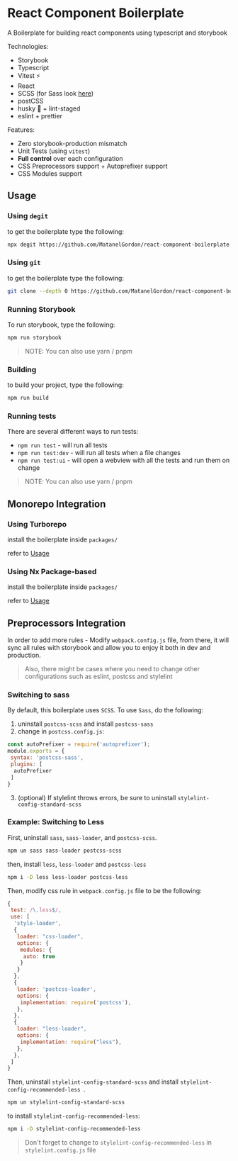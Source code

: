 # React Component Boilerplate

A Boilerplate for building react components using typescript and storybook

Technologies:

- Storybook
- Typescript
- Vitest ⚡
- React
- SCSS (for Sass look [here](#switching-to-sass))
- postCSS
- husky 🐶 + lint-staged
- eslint + prettier

Features:

- Zero storybook-production mismatch
- Unit Tests (using `vitest`)
- **Full control** over each configuration
- CSS Preprocessors support + Autoprefixer support
- CSS Modules support

## Usage

### Using `degit`

to get the boilerplate type the following:

```bash
npx degit https://github.com/MatanelGordon/react-component-boilerplate.git <directory name>
```

### Using `git`

to get the boilerplate type the following:

```bash
git clone --depth 0 https://github.com/MatanelGordon/react-component-boilerplate.git <directory name>
```

### Running Storybook

To run storybook, type the following:

```bash
npm run storybook
```

> NOTE: You can also use yarn / pnpm

### Building

to build your project, type the following:

```bash
npm run build
```

### Running tests

There are several different ways to run tests:

- `npm run test` - will run all tests
- `npm run test:dev` - will run all tests when a file changes
- `npm run test:ui` - will open a webview with all the tests and run them on change

> NOTE: You can also use yarn / pnpm

## Monorepo Integration

### Using Turborepo

install the boilerplate inside `packages/`

refer to [Usage](#usage)

### Using Nx Package-based

install the boilerplate inside `packages/`

refer to [Usage](#usage)

## Preprocessors Integration

In order to add more rules - Modify `webpack.config.js` file, from there, it will sync all rules with storybook and allow you to enjoy it both in dev and production.

> Also, there might be cases where you need to change other configurations such as eslint, postcss and stylelint

### Switching to sass

By default, this boilerplate uses `SCSS`. To use `Sass`, do the following:

1. uninstall `postcss-scss` and install `postcss-sass`
2. change in `postcss.config.js`:

```javascript
const autoPrefixer = require('autoprefixer');
module.exports = {
 syntax: 'postcss-sass',
 plugins: [
  autoPrefixer
 ]
}
```

3. (optional) If stylelint throws errors, be sure to uninstall `stylelint-config-standard-scss`

### Example: Switching to Less

First, uninstall `sass`, `sass-loader`, and `postcss-scss`.

```bash
npm un sass sass-loader postcss-scss
```

then, install `less`, `less-loader` and `postcss-less`

```bash
npm i -D less less-loader postcss-less
```

Then, modify css rule in `webpack.config.js` file to be the following:

```javascript
{
 test: /\.less$/,
 use: [
  'style-loader',
  {
   loader: "css-loader",
   options: {
    modules: {
     auto: true
    }
   }
  },
  {
   loader: 'postcss-loader',
   options: {
    implementation: require('postcss'),
   },
  },
  {
   loader: "less-loader",
   options: {
    implementation: require("less"),
   },
  },
 ]
}
```

Then, uninstall `stylelint-config-standard-scss` and install `stylelint-config-recommended-less
`.

```bash
npm un stylelint-config-standard-scss
```

to install `stylelint-config-recommended-less`:

```bash
npm i -D stylelint-config-recommended-less
```

> Don't forget to change to `stylelint-config-recommended-less` in `stylelint.config.js` file
